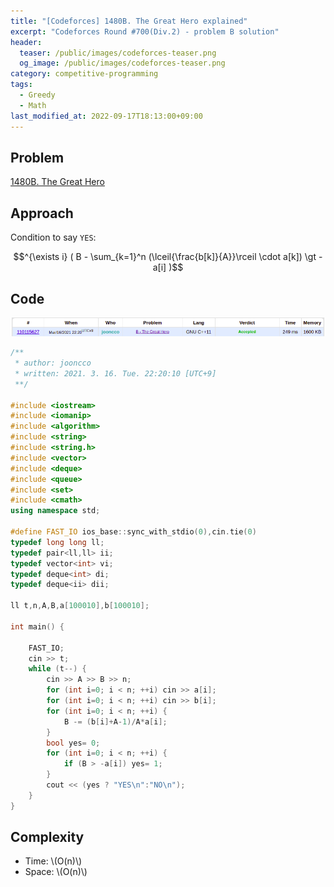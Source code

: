 ```yaml
---
title: "[Codeforces] 1480B. The Great Hero explained"
excerpt: "Codeforces Round #700(Div.2) - problem B solution"
header:
  teaser: /public/images/codeforces-teaser.png
  og_image: /public/images/codeforces-teaser.png
category: competitive-programming
tags:
  - Greedy
  - Math
last_modified_at: 2022-09-17T18:13:00+09:00
---
```


## Problem

[1480B. The Great Hero](http://codeforces.com/contest/1480/problem/B)

## Approach

Condition to say `YES`:

$$^{\exists i} ( B - \sum_{k=1}^n (\lceil{\frac{b[k]}{A}}\rceil \cdot a[k]) \gt - a[i] )$$

## Code

<img src="/public/images/codeforces-1480B-result.png"/>

```cpp
/**
 * author: jooncco
 * written: 2021. 3. 16. Tue. 22:20:10 [UTC+9]
 **/

#include <iostream>
#include <iomanip>
#include <algorithm>
#include <string>
#include <string.h>
#include <vector>
#include <deque>
#include <queue>
#include <set>
#include <cmath>
using namespace std;

#define FAST_IO ios_base::sync_with_stdio(0),cin.tie(0)
typedef long long ll;
typedef pair<ll,ll> ii;
typedef vector<int> vi;
typedef deque<int> di;
typedef deque<ii> dii;

ll t,n,A,B,a[100010],b[100010];

int main() {

    FAST_IO;
    cin >> t;
    while (t--) {
        cin >> A >> B >> n;
        for (int i=0; i < n; ++i) cin >> a[i];
        for (int i=0; i < n; ++i) cin >> b[i];
        for (int i=0; i < n; ++i) {
            B -= (b[i]+A-1)/A*a[i];
        }
        bool yes= 0;
        for (int i=0; i < n; ++i) {
            if (B > -a[i]) yes= 1;
        }
        cout << (yes ? "YES\n":"NO\n");
    }
}
```

## Complexity

- Time: \\(O(n)\\)
- Space: \\(O(n)\\)
